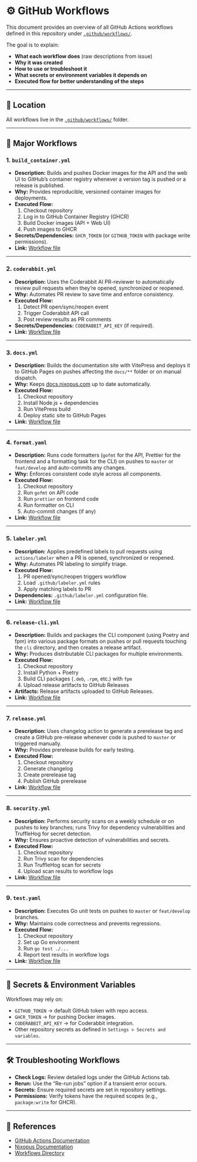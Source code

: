 # ⚙️ GitHub Workflows

This document provides an overview of all GitHub Actions workflows defined in this repository under [`.github/workflows/`](https://github.com/raghavyuva/nixopus/tree/master/.github/workflows).

The goal is to explain:
- **What each workflow does** (raw descriptions from issue)
- **Why it was created**
- **How to use or troubleshoot it**
- **What secrets or environment variables it depends on**
- **Executed flow for better understanding of the steps**

---

## 📂 Location
All workflows live in the [`.github/workflows/`](https://github.com/raghavyuva/nixopus/tree/master/.github/workflows) folder.

---

## 🚀 Major Workflows

### 1. `build_container.yml`
- **Description:** Builds and pushes Docker images for the API and the web UI to GitHub’s container registry whenever a version tag is pushed or a release is published.  
- **Why:** Provides reproducible, versioned container images for deployments.  
- **Executed Flow:**  
  1. Checkout repository  
  2. Log in to GitHub Container Registry (GHCR)  
  3. Build Docker images (API + Web UI)  
  4. Push images to GHCR  
- **Secrets/Dependencies:** `GHCR_TOKEN` (or `GITHUB_TOKEN` with package write permissions).  
- **Link:** [Workflow file](.github/workflows/build_container.yml)  

---

### 2. `coderabbit.yml`
- **Description:** Uses the Coderabbit AI PR-reviewer to automatically review pull requests when they’re opened, synchronized or reopened.  
- **Why:** Automates PR review to save time and enforce consistency.  
- **Executed Flow:**  
  1. Detect PR open/sync/reopen event  
  2. Trigger Coderabbit API call  
  3. Post review results as PR comments  
- **Secrets/Dependencies:** `CODERABBIT_API_KEY` (if required).  
- **Link:** [Workflow file](.github/workflows/coderabbit.yml)  

---

### 3. `docs.yml`
- **Description:** Builds the documentation site with VitePress and deploys it to GitHub Pages on pushes affecting the `docs/**` folder or on manual dispatch.  
- **Why:** Keeps [docs.nixopus.com](https://docs.nixopus.com) up to date automatically.  
- **Executed Flow:**  
  1. Checkout repository  
  2. Install Node.js + dependencies  
  3. Run VitePress build  
  4. Deploy static site to GitHub Pages  
- **Link:** [Workflow file](.github/workflows/docs.yml)  

---

### 4. `format.yaml`
- **Description:** Runs code formatters (`gofmt` for the API, Prettier for the frontend and a formatting task for the CLI) on pushes to `master` or `feat/develop` and auto-commits any changes.  
- **Why:** Enforces consistent code style across all components.  
- **Executed Flow:**  
  1. Checkout repository  
  2. Run `gofmt` on API code  
  3. Run `prettier` on frontend code  
  4. Run formatter on CLI  
  5. Auto-commit changes (if any)  
- **Link:** [Workflow file](.github/workflows/format.yaml)  

---

### 5. `labeler.yml`
- **Description:** Applies predefined labels to pull requests using `actions/labeler` when a PR is opened, synchronized or reopened.  
- **Why:** Automates PR labeling to simplify triage.  
- **Executed Flow:**  
  1. PR opened/sync/reopen triggers workflow  
  2. Load `.github/labeler.yml` rules  
  3. Apply matching labels to PR  
- **Dependencies:** `.github/labeler.yml` configuration file.  
- **Link:** [Workflow file](.github/workflows/labeler.yml)  

---

### 6. `release-cli.yml`
- **Description:** Builds and packages the CLI component (using Poetry and fpm) into various package formats on pushes or pull requests touching the `cli` directory, and then creates a release artifact.  
- **Why:** Produces distributable CLI packages for multiple environments.  
- **Executed Flow:**  
  1. Checkout repository  
  2. Install Python + Poetry  
  3. Build CLI packages (`.deb`, `.rpm`, etc.) with `fpm`  
  4. Upload release artifacts to GitHub Releases  
- **Artifacts:** Release artifacts uploaded to GitHub Releases.  
- **Link:** [Workflow file](.github/workflows/release-cli.yml)  

---

### 7. `release.yml`
- **Description:** Uses changelog action to generate a prerelease tag and create a GitHub pre-release whenever code is pushed to `master` or triggered manually.  
- **Why:** Provides prerelease builds for early testing.  
- **Executed Flow:**  
  1. Checkout repository  
  2. Generate changelog  
  3. Create prerelease tag  
  4. Publish GitHub prerelease  
- **Link:** [Workflow file](.github/workflows/release.yml)  

---

### 8. `security.yml`
- **Description:** Performs security scans on a weekly schedule or on pushes to key branches; runs Trivy for dependency vulnerabilities and TruffleHog for secret detection.  
- **Why:** Ensures proactive detection of vulnerabilities and secrets.  
- **Executed Flow:**  
  1. Checkout repository  
  2. Run Trivy scan for dependencies  
  3. Run TruffleHog scan for secrets  
  4. Upload scan results to workflow logs  
- **Link:** [Workflow file](.github/workflows/security.yml)  

---

### 9. `test.yaml`
- **Description:** Executes Go unit tests on pushes to `master` or `feat/develop` branches.  
- **Why:** Maintains code correctness and prevents regressions.  
- **Executed Flow:**  
  1. Checkout repository  
  2. Set up Go environment  
  3. Run `go test ./...`  
  4. Report test results in workflow logs  
- **Link:** [Workflow file](.github/workflows/test.yaml)  

---

## 🔑 Secrets & Environment Variables
Workflows may rely on:
- `GITHUB_TOKEN` → default GitHub token with repo access.
- `GHCR_TOKEN` → for pushing Docker images.
- `CODERABBIT_API_KEY` → for Coderabbit integration.
- Other repository secrets as defined in `Settings > Secrets and variables`.

---

## 🛠️ Troubleshooting Workflows
- **Check Logs:** Review detailed logs under the GitHub Actions tab.  
- **Rerun:** Use the “Re-run jobs” option if a transient error occurs.  
- **Secrets:** Ensure required secrets are set in repository settings.  
- **Permissions:** Verify tokens have the required scopes (e.g., `package:write` for GHCR).  

---

## 📖 References
- [GitHub Actions Documentation](https://docs.github.com/en/actions)  
- [Nixopus Documentation](https://docs.nixopus.com/install/)  
- [Workflows Directory](.github/workflows/)  
